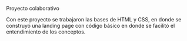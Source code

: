 Proyecto colaborativo

Con este proyecto se trabajaron las bases de HTML y CSS, en donde se construyó una landing page con código básico en donde se facilitó el entendimiento de los conceptos.
